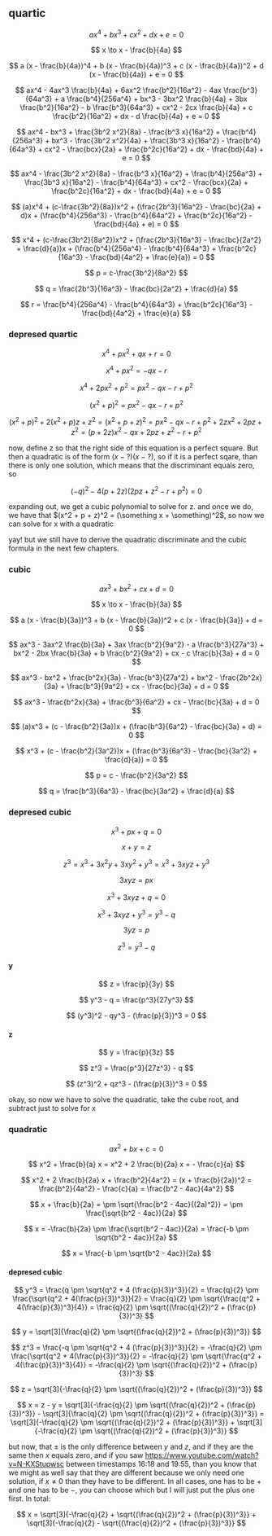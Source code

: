 ## quartic

$$ ax^4 + bx^3 + cx^2 + dx + e = 0 $$

$$ x \to x - \frac{b}{4a} $$

$$ a (x - \frac{b}{4a})^4 + b (x - \frac{b}{4a})^3 + c (x - \frac{b}{4a})^2 + d (x - \frac{b}{4a}) + e = 0 $$

$$ ax^4 - 4ax^3 \frac{b}{4a} + 6ax^2 \frac{b^2}{16a^2} - 4ax \frac{b^3}{64a^3} + a \frac{b^4}{256a^4} + bx^3 - 3bx^2 \frac{b}{4a} + 3bx \frac{b^2}{16a^2} - b \frac{b^3}{64a^3} + cx^2 - 2cx \frac{b}{4a} + c \frac{b^2}{16a^2} + dx - d \frac{b}{4a} + e = 0 $$

$$ ax^4 - bx^3 + \frac{3b^2 x^2}{8a} - \frac{b^3 x}{16a^2} + \frac{b^4}{256a^3} + bx^3 - \frac{3b^2 x^2}{4a} + \frac{3b^3 x}{16a^2} - \frac{b^4}{64a^3} + cx^2 - \frac{bcx}{2a} + \frac{b^2c}{16a^2} + dx - \frac{bd}{4a} + e = 0 $$

$$ ax^4 - \frac{3b^2 x^2}{8a} - \frac{b^3 x}{16a^2} + \frac{b^4}{256a^3} + \frac{3b^3 x}{16a^2} - \frac{b^4}{64a^3} + cx^2 - \frac{bcx}{2a} + \frac{b^2c}{16a^2} + dx - \frac{bd}{4a} + e = 0 $$

$$ (a)x^4 + (c-\frac{3b^2}{8a})x^2 + (\frac{2b^3}{16a^2} - \frac{bc}{2a} + d)x + (\frac{b^4}{256a^3} - \frac{b^4}{64a^2} + \frac{b^2c}{16a^2} - \frac{bd}{4a} + e) = 0 $$

$$ x^4 + (c-\frac{3b^2}{8a^2})x^2 + (\frac{2b^3}{16a^3} - \frac{bc}{2a^2} + \frac{d}{a})x + (\frac{b^4}{256a^4} - \frac{b^4}{64a^3} + \frac{b^2c}{16a^3} - \frac{bd}{4a^2} + \frac{e}{a}) = 0 $$

$$ p = c-\frac{3b^2}{8a^2} $$

$$ q = \frac{2b^3}{16a^3} - \frac{bc}{2a^2} + \frac{d}{a} $$

$$ r = \frac{b^4}{256a^4} - \frac{b^4}{64a^3} + \frac{b^2c}{16a^3} - \frac{bd}{4a^2} + \frac{e}{a} $$

### depresed quartic

$$ x^4 + px^2 + qx + r = 0 $$

$$ x^4 + px^2 = -qx - r $$

$$ x^4 + 2px^2 + p^2 = px^2 - qx - r + p^2 $$

$$ (x^2 + p)^2 = px^2 - qx - r + p^2 $$

$$ (x^2 + p)^2 + 2(x^2 + p)z + z^2 = (x^2 + p + z)^2 = px^2 - qx - r + p^2 + 2zx^2 + 2pz + z^2 = (p + 2z)x^2 - qx + 2pz + z^2 - r + p^2 $$

now, define z so that the right side of this equation is a perfect square. But then a quadratic is of the form $(x - ?)(x - ?)$, so if it is a perfect sqare, than there is only one solution, which means that the discriminant equals zero, so

$$ (-q)^2 - 4(p + 2z)(2pz + z^2 - r + p^2) = 0 $$

expanding out, we get a cubic polynomial to solve for z. and once we do, we have that $(x^2 + p + z)^2 = (\something x + \something)^2$, so now we can solve for x with a quadratic

yay! but we still have to derive the quadratic discriminate and the cubic formula in the next few chapters.

### cubic

$$ ax^3 + bx^2 + cx + d = 0 $$

$$ x \to x - \frac{b}{3a} $$

$$ a (x - \frac{b}{3a})^3 + b (x - \frac{b}{3a})^2 + c (x - \frac{b}{3a}) + d = 0 $$

$$ ax^3 - 3ax^2 \frac{b}{3a} + 3ax \frac{b^2}{9a^2} - a \frac{b^3}{27a^3} + bx^2 - 2bx \frac{b}{3a} + b \frac{b^2}{9a^2} + cx - c \frac{b}{3a} + d = 0 $$

$$ ax^3 - bx^2 + \frac{b^2x}{3a} - \frac{b^3}{27a^2} + bx^2 - \frac{2b^2x}{3a} + \frac{b^3}{9a^2} + cx - \frac{bc}{3a} + d = 0 $$

$$ ax^3 - \frac{b^2x}{3a} + \frac{b^3}{6a^2} + cx - \frac{bc}{3a} + d = 0 $$

$$ (a)x^3 + (c - \frac{b^2}{3a})x + (\frac{b^3}{6a^2} - \frac{bc}{3a} + d) = 0 $$

$$ x^3 + (c - \frac{b^2}{3a^2})x + (\frac{b^3}{6a^3} - \frac{bc}{3a^2} + \frac{d}{a}) = 0 $$

$$ p = c - \frac{b^2}{3a^2} $$

$$ q = \frac{b^3}{6a^3} - \frac{bc}{3a^2} + \frac{d}{a} $$

### depresed cubic

$$ x^3 + px + q = 0 $$

$$ x + y = z $$

$$ z^3 = x^3 + 3x^2 y + 3x y^2 + y^3 = x^3 + 3xyz + y^3 $$

$$ 3xyz = px $$

$$ x^3 + 3xyz + q = 0 $$

$$ x^3 + 3xyz + y^3 = y^3 - q $$

$$ 3yz = p $$

$$ z^3 = y^3 - q $$

#### y

$$ z = \frac{p}{3y} $$

$$ y^3 - q = \frac{p^3}{27y^3} $$

$$ (y^3)^2 - qy^3 - (\frac{p}{3})^3 = 0 $$

#### z

$$ y = \frac{p}{3z} $$

$$ z^3 = \frac{p^3}{27z^3} - q $$

$$ (z^3)^2 + qz^3 - (\frac{p}{3})^3 = 0 $$

okay, so now we have to solve the quadratic, take the cube root, and subtract just to solve for x

### quadratic

$$ ax^2 + bx + c = 0 $$

$$ x^2 + \frac{b}{a} x = x^2 + 2 \frac{b}{2a} x = - \frac{c}{a} $$

$$ x^2 + 2 \frac{b}{2a} x + \frac{b^2}{4a^2} = (x + \frac{b}{2a})^2 = \frac{b^2}{4a^2} - \frac{c}{a} = \frac{b^2 - 4ac}{4a^2} $$

$$ x + \frac{b}{2a} = \pm \sqrt{\frac{b^2 - 4ac}{(2a)^2}} = \pm \frac{\sqrt{b^2 - 4ac}}{2a} $$

$$ x = -\frac{b}{2a} \pm \frac{\sqrt{b^2 - 4ac}}{2a} = \frac{-b \pm \sqrt{b^2 - 4ac}}{2a} $$

$$ x = \frac{-b \pm \sqrt{b^2 - 4ac}}{2a} $$

#### depresed cubic

$$ y^3 = \frac{q \pm \sqrt{q^2 + 4 (\frac{p}{3})^3}}{2} = \frac{q}{2} \pm \frac{\sqrt{q^2 + 4(\frac{p}{3})^3}}{2} = \frac{q}{2} \pm \sqrt{\frac{q^2 + 4(\frac{p}{3})^3}{4}} = \frac{q}{2} \pm \sqrt{(\frac{q}{2})^2 + (\frac{p}{3})^3} $$

$$ y = \sqrt[3]{\frac{q}{2} \pm \sqrt{(\frac{q}{2})^2 + (\frac{p}{3})^3}} $$

$$ z^3 = \frac{-q \pm \sqrt{q^2 + 4 (\frac{p}{3})^3}}{2} = -\frac{q}{2} \pm \frac{\sqrt{q^2 + 4(\frac{p}{3})^3}}{2} = -\frac{q}{2} \pm \sqrt{\frac{q^2 + 4(\frac{p}{3})^3}{4}} = -\frac{q}{2} \pm \sqrt{(\frac{q}{2})^2 + (\frac{p}{3})^3} $$

$$ z = \sqrt[3]{-\frac{q}{2} \pm \sqrt{(\frac{q}{2})^2 + (\frac{p}{3})^3}} $$

$$ x = z - y = \sqrt[3]{-\frac{q}{2} \pm \sqrt{(\frac{q}{2})^2 + (\frac{p}{3})^3}} - \sqrt[3]{\frac{q}{2} \pm \sqrt{(\frac{q}{2})^2 + (\frac{p}{3})^3}} = \sqrt[3]{-\frac{q}{2} \pm \sqrt{(\frac{q}{2})^2 + (\frac{p}{3})^3}} + \sqrt[3]{-\frac{q}{2} \pm \sqrt{(\frac{q}{2})^2 + (\frac{p}{3})^3}} $$

but now, that $\pm$ is the only difference between $y$ and $z$, and if they are the same then $x$ equals zero, and if you saw https://www.youtube.com/watch?v=N-KXStupwsc between timestamps 16:18 and 19:55, than you know that we might as well say that they are different because we only need one solution, if $x \neq 0$ than they have to be different. In all cases, one has to be $+$ and one has to be $-$, you can choose which but I will just put the plus one first. In total:

$$ x = \sqrt[3]{-\frac{q}{2} + \sqrt{(\frac{q}{2})^2 + (\frac{p}{3})^3}} + \sqrt[3]{-\frac{q}{2} - \sqrt{(\frac{q}{2})^2 + (\frac{p}{3})^3}} $$
